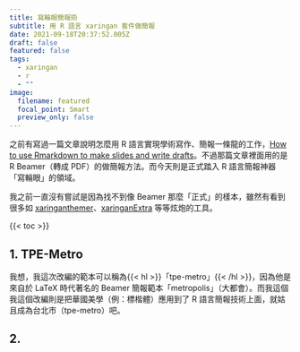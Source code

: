 ```yaml
---
title: 寫輪眼簡報術
subtitle: 用 R 語言 xaringan 套件做簡報
date: 2021-09-18T20:37:52.005Z
draft: false
featured: false
tags:
  - xaringan
  - r
  - ""
image:
  filename: featured
  focal_point: Smart
  preview_only: false
---
```

之前有寫過一篇文章說明怎麼用 R 語言實現學術寫作、簡報一條龍的工作，[How to use Rmarkdown to make slides and write drafts](https://blog-jwtsai.netlify.app/post/how-to-use-r-markdown-to-make-slides-and-write-drafts/)。不過那篇文章裡面用的是 R Beamer（轉成 PDF）的做簡報方法。而今天則是正式踏入 R 語言簡報神器「寫輪眼」的領域。

我之前一直沒有嘗試是因為找不到像 Beamer 那麼「正式」的樣本，雖然有看到很多如 [xaringanthemer](https://pkg.garrickadenbuie.com/xaringanthemer/)、[xaringanExtra](https://pkg.garrickadenbuie.com/xaringanExtra/) 等等炫炮的工具。


{{< toc >}}

## 1. TPE-Metro
我想，我這次改編的範本可以稱為{{< hl >}}「tpe-metro」{{< /hl >}}，因為他是來自於 LaTeX 時代著名的 Beamer 簡報範本「metropolis」（大都會）。而我這個我這個改編則是把華國美學（例：標楷體）應用到了 R 語言簡報技術上面，就姑且成為台北市（tpe-metro）吧。

## 2. 



